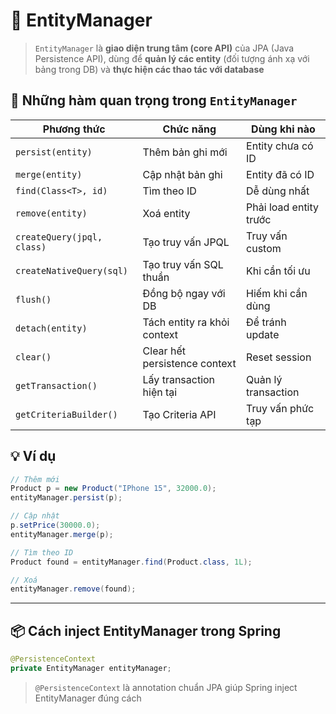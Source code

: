 # 🌱 EntityManager

> `EntityManager` là **giao diện trung tâm (core API)** của JPA (Java Persistence API),
> dùng để **quản lý các entity** (đối tượng ánh xạ với bảng trong DB) và **thực hiện các thao tác với database**

## 🧰 Những hàm quan trọng trong `EntityManager`

| Phương thức                | Chức năng                     | Dùng khi nào           |
| -------------------------- | ----------------------------- | ---------------------- |
| `persist(entity)`          | Thêm bản ghi mới              | Entity chưa có ID      |
| `merge(entity)`            | Cập nhật bản ghi              | Entity đã có ID        |
| `find(Class<T>, id)`       | Tìm theo ID                   | Dễ dùng nhất           |
| `remove(entity)`           | Xoá entity                    | Phải load entity trước |
| `createQuery(jpql, class)` | Tạo truy vấn JPQL             | Truy vấn custom        |
| `createNativeQuery(sql)`   | Tạo truy vấn SQL thuần        | Khi cần tối ưu         |
| `flush()`                  | Đồng bộ ngay với DB           | Hiếm khi cần dùng      |
| `detach(entity)`           | Tách entity ra khỏi context   | Để tránh update        |
| `clear()`                  | Clear hết persistence context | Reset session          |
| `getTransaction()`         | Lấy transaction hiện tại      | Quản lý transaction    |
| `getCriteriaBuilder()`     | Tạo Criteria API              | Truy vấn phức tạp      |

## 💡 Ví dụ

```java
// Thêm mới
Product p = new Product("IPhone 15", 32000.0);
entityManager.persist(p);

// Cập nhật
p.setPrice(30000.0);
entityManager.merge(p);

// Tìm theo ID
Product found = entityManager.find(Product.class, 1L);

// Xoá
entityManager.remove(found);
```

---

## 📦 Cách inject EntityManager trong Spring

```java
@PersistenceContext
private EntityManager entityManager;
```

> `@PersistenceContext` là annotation chuẩn JPA giúp Spring inject EntityManager đúng cách
